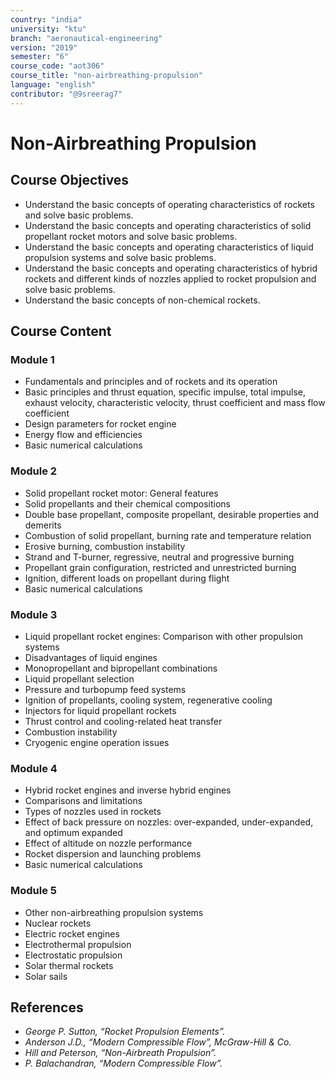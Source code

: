 ```yaml
---
country: "india"
university: "ktu"
branch: "aeronautical-engineering"
version: "2019"
semester: "6"
course_code: "aot306"
course_title: "non-airbreathing-propulsion"
language: "english"
contributor: "@9sreerag7"
---
```


# Non-Airbreathing Propulsion

## Course Objectives

- Understand the basic concepts of operating characteristics of rockets and solve basic problems.
- Understand the basic concepts and operating characteristics of solid propellant rocket motors and solve basic problems.
- Understand the basic concepts and operating characteristics of liquid propulsion systems and solve basic problems.
- Understand the basic concepts and operating characteristics of hybrid rockets and different kinds of nozzles applied to rocket propulsion and solve basic problems.
- Understand the basic concepts of non-chemical rockets.

## Course Content

### Module 1

- Fundamentals and principles and of rockets and its operation  
- Basic principles and thrust equation, specific impulse, total impulse, exhaust velocity, characteristic velocity, thrust coefficient and mass flow coefficient  
- Design parameters for rocket engine  
- Energy flow and efficiencies  
- Basic numerical calculations

### Module 2

- Solid propellant rocket motor: General features  
- Solid propellants and their chemical compositions  
- Double base propellant, composite propellant, desirable properties and demerits  
- Combustion of solid propellant, burning rate and temperature relation  
- Erosive burning, combustion instability  
- Strand and T-burner, regressive, neutral and progressive burning  
- Propellant grain configuration, restricted and unrestricted burning  
- Ignition, different loads on propellant during flight  
- Basic numerical calculations

### Module 3

- Liquid propellant rocket engines: Comparison with other propulsion systems  
- Disadvantages of liquid engines  
- Monopropellant and bipropellant combinations  
- Liquid propellant selection  
- Pressure and turbopump feed systems  
- Ignition of propellants, cooling system, regenerative cooling  
- Injectors for liquid propellant rockets  
- Thrust control and cooling-related heat transfer  
- Combustion instability  
- Cryogenic engine operation issues

### Module 4

- Hybrid rocket engines and inverse hybrid engines  
- Comparisons and limitations  
- Types of nozzles used in rockets  
- Effect of back pressure on nozzles: over-expanded, under-expanded, and optimum expanded  
- Effect of altitude on nozzle performance  
- Rocket dispersion and launching problems  
- Basic numerical calculations

### Module 5

- Other non-airbreathing propulsion systems  
- Nuclear rockets  
- Electric rocket engines  
- Electrothermal propulsion  
- Electrostatic propulsion  
- Solar thermal rockets  
- Solar sails

## References

- *George P. Sutton, “Rocket Propulsion Elements”.*
- *Anderson J.D., “Modern Compressible Flow”, McGraw-Hill & Co.*
- *Hill and Peterson, “Non-Airbreath Propulsion”.*
- *P. Balachandran, “Modern Compressible Flow”.*
